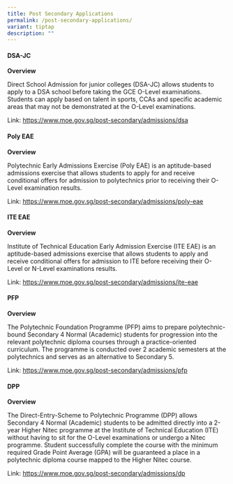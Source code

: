 ```yaml
---
title: Post Secondary Applications
permalink: /post-secondary-applications/
variant: tiptap
description: ""
---
```

<h4>DSA-JC</h4>
<p><strong>Overview</strong>
</p>
<p>Direct School Admission for junior colleges (DSA-JC) allows students to
apply to a DSA school before taking the GCE O-Level examinations. Students
can apply based on talent in sports, CCAs and specific academic areas that
may not be demonstrated at the O-Level examinations.</p>
<p>Link: <a href="https://www.moe.gov.sg/post-secondary/admissions/dsa" rel="noopener noreferrer nofollow" target="_blank">https://www.moe.gov.sg/post-secondary/admissions/dsa</a>
</p>
<p></p>
<h4>Poly EAE</h4>
<p><strong>Overview</strong>
</p>
<p>Polytechnic Early Admissions Exercise (Poly EAE) is an aptitude-based
admissions exercise that allows students to apply for and receive conditional
offers for admission to polytechnics prior to receiving their O-Level examination
results.</p>
<p></p>
<p>Link: <a href="https://www.moe.gov.sg/post-secondary/admissions/poly-eae" rel="noopener noreferrer nofollow" target="_blank">https://www.moe.gov.sg/post-secondary/admissions/poly-eae</a>
</p>
<p></p>
<h4>ITE EAE</h4>
<p><strong>Overview</strong>
</p>
<p>Institute of Technical Education Early Admission Exercise (ITE EAE) is
an aptitude-based admissions exercise that allows students to apply and
receive conditional offers for admission to ITE before receiving their
O-Level or N-Level examinations results.</p>
<p>Link: <a href="https://www.moe.gov.sg/post-secondary/admissions/ite-eae" rel="noopener noreferrer nofollow" target="_blank">https://www.moe.gov.sg/post-secondary/admissions/ite-eae</a>
</p>
<p></p>
<h4>PFP</h4>
<p><strong>Overview</strong>
</p>
<p>The Polytechnic Foundation Programme (PFP) aims to prepare polytechnic-bound
Secondary 4 Normal (Academic) students for progression into the relevant
polytechnic diploma courses through a practice-oriented curriculum. The
programme is conducted over 2 academic semesters at the polytechnics and
serves as an alternative to Secondary 5.</p>
<p>Link: <a href="https://www.moe.gov.sg/post-secondary/admissions/pfp" rel="noopener noreferrer nofollow" target="_blank">https://www.moe.gov.sg/post-secondary/admissions/pfp</a>
</p>
<p></p>
<h4>DPP</h4>
<p><strong>Overview</strong>
</p>
<p>The Direct-Entry-Scheme to Polytechnic Programme (DPP) allows Secondary
4 Normal (Academic) students to be admitted directly into a 2-year Higher
Nitec programme at the Institute of Technical Education (ITE) without having
to sit for the O-Level examinations or undergo a Nitec programme. Student
successfully complete the course with the minimum required Grade Point
Average (GPA) will be guaranteed a place in a polytechnic diploma course
mapped to the Higher Nitec course.</p>
<p>Link: <a href="https://www.moe.gov.sg/post-secondary/admissions/dpp" rel="noopener noreferrer nofollow" target="_blank">https://www.moe.gov.sg/post-secondary/admissions/dp</a>
</p>